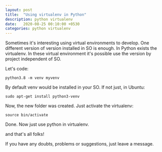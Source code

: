 ```yaml
---
layout: post
title:  "Using virtualenv in Python"
description: python virtualenv
date:   2020-08-25 00:10:00 +0530
categories: python virtualenv
---
```


Sometimes it's interesting using virtual environments to develop. One different version of version installed in SO is enough.
In Python exists the virtualenv. In these virtual environment it's possible use the version by project independent of SO.

Let's code:

```
python3.8 -m venv myvenv
```

By default venv would be installed in your SO. If not just, in Ubuntu:

```
sudo apt-get install python3-venv
```

Now, the new folder was created. Just activate the virtualenv:

```
source bin/activate
```

Done. Now just use python in virtualenv.

and that's all folks!

If you have any doubts, problems or suggestions, just leave a message.
